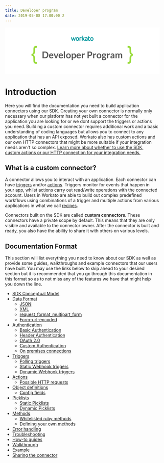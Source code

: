```yaml
---
title: Developer program
date: 2019-05-08 17:00:00 Z
---
```


[![Workato](/assets/images/workato_developer_program.png)](https://www.workato.com)

# Introduction

Here you will find the documentation you need to build application connectors using our SDK. Creating your own connector is normally only necessary when our platform has not yet built a connector for the application you are looking for or we dont support the triggers or actions you need. Building a custom connector requires additional work and a basic understanding of coding languages but allows you to connect to any application that has an API exposed. Workato also has custom actions and our own HTTP connectors that might be more suitable if your integration needs aren't so complex. [Learn more about whether to use the SDK, custom actions or our HTTP connection for your integration needs.](/developing-connectors.md)

## What is a custom connector?

A connector allows you to interact with an application. Each connector can have [triggers](/recipes/triggers.md) and/or [actions](/recipes/actions.md). Triggers monitor for events that happen in your app, whilst actions carry out read/write operations with the connected account. Users in Workato are able to build out complex predefined workflows using combinations of a trigger and multiple actions from various applications in what we call [recipes](/workato-concepts.md#recipes).

Connectors built on the SDK are called **custom connectors**. These connectors have a private scope by default. This means that they are only visible and available to the connector owner. After the connector is built and ready, you also have the ability to share it with others on various levels.

## Documentation Format
This section will list everything you need to know about our SDK as well as provide some guides, walkthroughs and example connectors that our users have built. You may use the links below to skip ahead to your desired section but it is recommended that you go through this documentation in this format so as to not miss any of the features we have that might help you down the line.

* [SDK Conceptual Model]()
* [Data Format]()
  * [JSON]()
  * [XML]()
  * [request_format_multipart_form]()
  * [Form-url-encoded]()
* [Authentication]()
  * [Basic Authentication]()
  * [Header Authentication]()
  * [OAuth 2.0]()
  * [Custom Authentication]()
  * [On premises connections]()
* [Triggers]()
  * [Polling triggers]()
  * [Static Webhook triggers]()
  * [Dynamic Webhook triggers]()  
* [Actions]()
  * [Possible HTTP requests]()
* [Object definitions]()
  * [Config fields]()
* [Picklists]()
  * [Static Picklists]()
  * [Dynamic Picklists]()
* [Methods]()
  * [Whitelisted ruby methods]()
  * [Defining your own methods]()
* [Error handling]()
* [Troubleshooting]()
* [How-to guides]()
* [Walkthrough]()
* [Example]()
* [Sharing the connector]()
